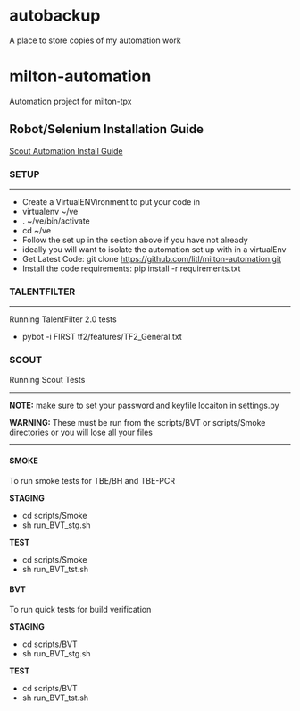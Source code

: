 # autobackup
A place to store copies of my automation work





# milton-automation
Automation project for milton-tpx


## Robot/Selenium Installation Guide
[Scout Automation Install Guide](https://goscoutgo.atlassian.net/wiki/pages/viewpage.action?pageId=10223795 "Install Guide")


### SETUP
___

* Create a VirtualENVironment to put your code in
 * virtualenv ~/ve
 * . ~/ve/bin/activate
 * cd ~/ve
* Follow the set up in the section above if you have not already
 * ideally you will want to isolate the automation set up with in a virtualEnv
* Get Latest Code: git clone https://github.com/litl/milton-automation.git
* Install the code requirements: pip install -r requirements.txt



### TALENTFILTER
___
Running TalentFilter 2.0 tests

* pybot -i FIRST tf2/features/TF2_General.txt


### SCOUT
Running Scout Tests
___

**NOTE:** make sure to set your password and keyfile locaiton in settings.py

**WARNING:** These must be run from the scripts/BVT or scripts/Smoke directories or you will lose all your files
___

#### SMOKE
To run smoke tests for TBE/BH and TBE-PCR

**STAGING**

* cd scripts/Smoke
* sh run\_BVT\_stg.sh

**TEST**

* cd scripts/Smoke
* sh run\_BVT\_tst.sh


#### BVT
To run quick tests for build verification

**STAGING**

* cd scripts/BVT
* sh run\_BVT\_stg.sh

**TEST**

* cd scripts/BVT
* sh run\_BVT\_tst.sh


